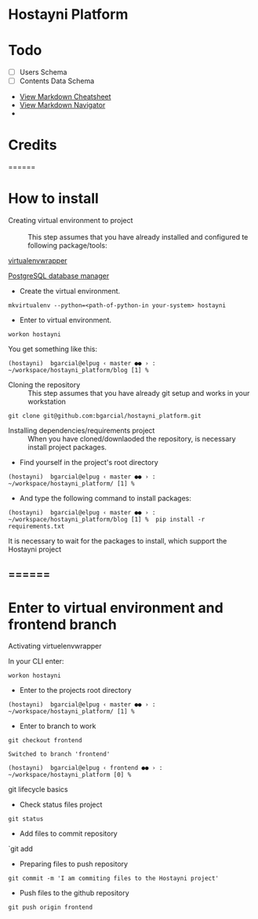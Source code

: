 # Hostayni Platform





# Todo

- [ ] Users Schema
- [ ] Contents Data Schema

- [View Markdown Cheatsheet](https://github.com/adam-p/markdown-here/wiki/Markdown-Cheatsheet "Markdown Cheatsheet")
- [View Markdown Navigator](https://plugins.jetbrains.com/plugin/7896-markdown-navigator "Markdown Navigator - JetBrains Plugin")
- 
# Credits



======

# How to install

<dl>
  <dt>Creating virtual environment to project</dt>
  <br>
   <dd>This step assumes that you have already installed and configured te following package/tools:</dd> 
   
   [virtualenvwrapper](https://virtualenvwrapper.readthedocs.io/en/latest/ "Virtualenvwrapper")
   
   [PostgreSQL database manager](https://www.postgresql.org/download/ "Virtualenvwrapper")
   
* Create the virtual environment.

`mkvirtualenv --python=<path-of-python-in your-system> hostayni`

* Enter to virtual environment.

`workon hostayni`

You get something like this:

`(hostayni) 
bgarcial@elpug ‹ master ●● › : ~/workspace/hostayni_platform/blog
[1] % `


<dt>Cloning the repository</dt>
 <dd>This step assumes that you have already git setup and works in your workstation</dd>
 
 
 
`git clone git@github.com:bgarcial/hostayni_platform.git`
  

  <dt>Installing dependencies/requirements project</dt>
  <dd>When you have cloned/downlaoded the repository, is necessary install project packages.</dd>
  
  * Find yourself in the project's root directory 
  
  
  `(hostayni) 
bgarcial@elpug ‹ master ●● › : ~/workspace/hostayni_platform/
[1] % `
  
  * And type the following command to install packages:
  
  `(hostayni) 
bgarcial@elpug ‹ master ●● › : ~/workspace/hostayni_platform/blog
[1] %  pip install -r requirements.txt`

It is necessary to wait for the packages to install, which support the Hostayni project

======
------

# Enter to virtual environment and frontend branch

<dt>Activating virtuelenvwrapper</dt>
  
 In your CLI enter:
 
 `workon hostayni`
 
 
 *  Enter to the projects root directory
  
  
`(hostayni) 
bgarcial@elpug ‹ master ●● › : ~/workspace/hostayni_platform/
[1] % `
  
  
* Enter to branch to work

`git checkout frontend`
    
`Switched to branch 'frontend'`

`(hostayni) 
bgarcial@elpug ‹ frontend ●● › : ~/workspace/hostayni_platform
[0] %`


<dt>git lifecycle basics</dt>

* Check status files project

`git status`

* Add files to commit repository

`git add <filename-modified>

* Preparing files to push repository

`git commit -m 'I am commiting files to the Hostayni project'`

* Push files to the github repository

`git push origin frontend`

</dl>



